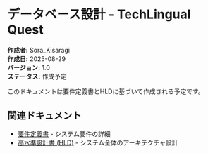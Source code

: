 # データベース設計 - TechLingual Quest

**作成者:** Sora_Kisaragi  
**作成日:** 2025-08-29  
**バージョン:** 1.0  
**ステータス:** 作成予定 

このドキュメントは要件定義書とHLDに基づいて作成される予定です。

## 関連ドキュメント

- [要件定義書](../requirements/requirements.md) - システム要件の詳細
- [高水準設計書 (HLD)](../design/HLD.md) - システム全体のアーキテクチャ設計